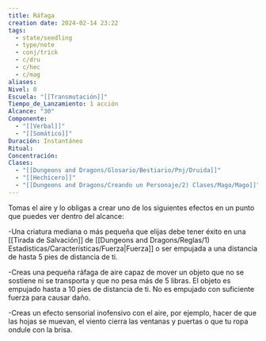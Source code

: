 ```yaml
---
title: Ráfaga
creation date: 2024-02-14 23:22
tags:
  - state/seedling
  - type/note
  - conj/trick
  - c/dru
  - c/hec
  - c/mag
aliases: 
Nivel: 0
Escuela: "[[Transmutación]]"
Tiempo_de_Lanzamiento: 1 acción
Alcance: "30"
Componente:
  - "[[Verbal]]"
  - "[[Somático]]"
Duración: Instantáneo
Ritual: 
Concentración: 
Clases:
  - "[[Dungeons and Dragons/Glosario/Bestiario/Pnj/Druida]]"
  - "[[Hechicero]]"
  - "[[Dungeons and Dragons/Creando un Personaje/2) Clases/Mago/Mago]]"
---
```

Tomas el aire y lo obligas a crear uno de los siguientes efectos en un punto que puedes ver dentro del alcance:

-Una criatura mediana o más pequeña que elijas debe tener éxito en una [[Tirada de Salvación]] de [[Dungeons and Dragons/Reglas/1) Estadisticas/Características/Fuerza|Fuerza]] o ser empujada a una distancia de hasta 5 pies de distancia de ti.

-Creas una pequeña ráfaga de aire capaz de mover un objeto que no se sostiene ni se transporta y que no pesa más de 5 libras. El objeto es empujado hasta a 10 pies de distancia de ti. No es empujado con suficiente fuerza para causar daño.

-Creas un efecto sensorial inofensivo con el aire, por ejemplo, hacer de que las hojas se muevan, el viento cierra las ventanas y puertas o que tu ropa ondule con la brisa.